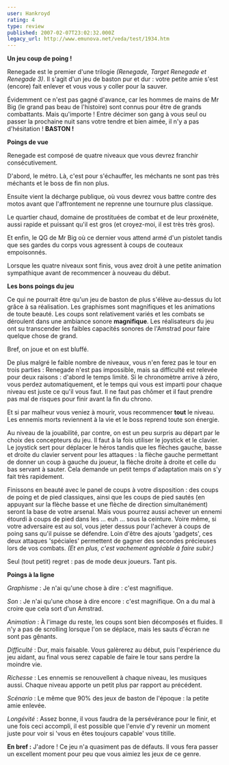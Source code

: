```yaml
---
user: Hankroyd
rating: 4
type: review
published: 2007-02-07T23:02:32.000Z
legacy_url: http://www.emunova.net/veda/test/1934.htm
---
```

**Un jeu coup de poing !**  

  

Renegade est le premier d'une trilogie _(Renegade, Target Renegade et Renegade 3)_. Il s'agit d'un jeu de baston pur et dur : votre petite amie s'est (encore) fait enlever et vous vous y coller pour la sauver.  

Évidemment ce n'est pas gagné d'avance, car les hommes de mains de Mr Big (le grand pas beau de l'histoire) sont connus pour être de grands combattants. Mais qu'importe ! Entre décimer son gang à vous seul ou passer la prochaine nuit sans votre tendre et bien aimée, il n'y a pas d'hésitation ! **BASTON !**  

  

  

**Poings de vue**  

  

Renegade est composé de quatre niveaux que vous devrez franchir consécutivement.  

  

D'abord, le métro. Là, c'est pour s'échauffer, les méchants ne sont pas très méchants et le boss de fin non plus.  

  

Ensuite vient la décharge publique, où vous devrez vous battre contre des motos avant que l'affrontement ne reprenne une tournure plus classique.  

  

Le quartier chaud, domaine de prostituées de combat et de leur proxénète, aussi rapide et puissant qu'il est gros (et croyez-moi, il est très très gros).  

  

Et enfin, le QG de Mr Big où ce dernier vous attend armé d'un pistolet tandis que ses gardes du corps vous agressent à coups de couteaux empoisonnés.  

  

  

Lorsque les quatre niveaux sont finis, vous avez droit à une petite animation sympathique avant de recommencer à nouveau du début.  

  

  

**Les bons poings du jeu**  

  

Ce qui ne pourrait être qu'un jeu de baston de plus s'élève au-dessus du lot grâce à sa réalisation. Les graphismes sont magnifiques et les animations de toute beauté. Les coups sont relativement variés et les combats se déroulent dans une ambiance sonore **magnifique**. Les réalisateurs du jeu ont su transcender les faibles capacités sonores de l'Amstrad pour faire quelque chose de grand.  

Bref, on joue et on est bluffé.  

  

De plus malgré le faible nombre de niveaux, vous n'en ferez pas le tour en trois parties : Renegade n'est pas impossible, mais sa difficulté est relevée pour deux raisons : d'abord le temps limité. Si le chronomètre arrive à zéro, vous perdez automatiquement, et le temps qui vous est imparti pour chaque niveau est juste ce qu'il vous faut. Il ne faut pas chômer et il faut prendre pas mal de risques pour finir avant la fin du chrono.  

Et si par malheur vous veniez à mourir, vous recommencer **tout** le niveau. Les ennemis morts reviennent à la vie et le boss reprend toute son énergie.  

  

Au niveau de la jouabilité, par contre, on est un peu surpris au départ par le choix des concepteurs du jeu. Il faut à la fois utiliser le joystick et le clavier. Le joystick sert pour déplacer le héros tandis que les flèches gauche, basse et droite du clavier servent pour les attaques : la flèche gauche permettant de donner un coup à gauche du joueur, la flèche droite à droite et celle du bas servant à sauter. Cela demande un petit temps d'adaptation mais on s'y fait très rapidement.  

  

Finissons en beauté avec le panel de coups à votre disposition : des coups de poing et de pied classiques, ainsi que les coups de pied sautés (en appuyant sur la flèche basse et une flèche de direction simultanément) seront la base de votre arsenal. Mais vous pourrez aussi achever un ennemi étourdi à coups de pied dans les ... euh ... sous la ceinture. Voire même, si votre adversaire est au sol, vous jeter dessus pour l'achever à coups de poing sans qu'il puisse se défendre. Loin d'être des ajouts 'gadgets', ces deux attaques 'spéciales' permettent de gagner des secondes précieuses lors de vos combats. _(Et en plus, c'est vachement agréable à faire subir.)_  

  

Seul (tout petit) regret : pas de mode deux joueurs. Tant pis.  

  

  

**Poings à la ligne**  

  

_Graphisme_ : Je n'ai qu'une chose à dire : c'est magnifique.  

  

_Son_ : Je n'ai qu'une chose à dire encore : c'est magnifique. On a du mal à croire que cela sort d'un Amstrad.  

  

_Animation_ : À l'image du reste, les coups sont bien décomposés et fluides. Il n'y a pas de scrolling lorsque l'on se déplace, mais les sauts d'écran ne sont pas gênants.  

  

_Difficulté_ : Dur, mais faisable. Vous galèrerez au début, puis l'expérience du jeu aidant, au final vous serez capable de faire le tour sans perdre la moindre vie.  

  

_Richesse_ : Les ennemis se renouvellent à chaque niveau, les musiques aussi. Chaque niveau apporte un petit plus par rapport au précédent.  

  

_Scénario_ : Le même que 90% des jeux de baston de l'époque : la petite amie enlevée.  

  

_Longévité_ : Assez bonne, il vous faudra de la persévérance pour le finir, et une fois ceci accompli, il est possible que l'envie d'y revenir un moment juste pour voir si 'vous en êtes toujours capable' vous titille.  

  

**En bref :** J'adore ! Ce jeu n'a quasiment pas de défauts. Il vous fera passer un excellent moment pour peu que vous aimiez les jeux de ce genre.